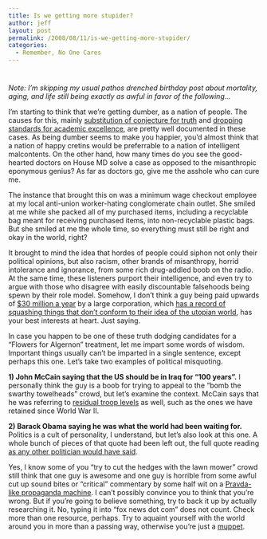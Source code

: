 ```yaml
---
title: Is we getting more stupider?
author: jeff
layout: post
permalink: /2008/08/11/is-we-getting-more-stupider/
categories:
  - Remember, No One Cares
---
```

# 

*Note: I’m skipping my usual pathos drenched birthday post about mortality, aging, and life still being exactly as awful in favor of the following…*

I’m starting to think that we’re getting dumber, as a nation of people. The causes for this, mainly [substitution of conjecture for truth][1] and [dropping standards for academic excellence][2], are pretty well documented in these cases. As being dumber seems to make you happier, you’d almost think that a nation of happy cretins would be preferrable to a nation of intelligent malcontents. On the other hand, how many times do you see the good-hearted doctors on House MD solve a case as opposed to the misanthropic eponymous genius? As far as doctors go, give me the asshole who can cure me.

 [1]: http://www.reason.com/blog/show/128010.html
 [2]: http://www.cod.edu/people/faculty/mcgrath/child.htm

The instance that brought this on was a minimum wage checkout employee at my local anti-union worker-hating conglomerate chain outlet. She smiled at me while she packed all of my purchased items, including a recyclable bag meant for receiving purchased items, into non-recyclable plastic bags. But she smiled at me the whole time, so everything must still be right and okay in the world, right?

It brought to mind the idea that hordes of people could siphon not only their political opinions, but also racism, other brands of misanthropy, horrid intolerance and ignorance, from some rich drug-addled boob on the radio. At the same time, these listeners purport their intelligence, and even try to argue with those who disagree with easily discountable falsehoods being spewn by their role model. Somehow, I don’t think a guy being paid upwards of [$30 million a year][3] by a large corporation, which [has a record of squashing things that don’t conform to their idea of the utopian world][4], has your best interests at heart. Just saying.

 [3]: http://wiki.answers.com/Q/How_much_does_Rush_Limbaugh_make_per_year
 [4]: http://rg.bravenewfilms.org/blog/236-clear-channel-censors-truth-on-wal-mart

In case you happen to be one of these truth dodging candidates for a “Flowers for Algernon” treatment, let me impart some words of wisdom. Important things usually can’t be imparted in a single sentence, except perhaps this one. Let’s take two examples of political misquoting.

**1) John McCain saying that the US should be in Iraq for “100 years”.** I personally think the guy is a boob for trying to appeal to the “bomb the swarthy towelheads” crowd, but let’s examine the context. McCain says that he was referring to [residual troop levels][5] as well, such as the ones we have retained since World War II.

 [5]: http://www.cnn.com/2008/POLITICS/02/14/mccain.king/

**2) Barack Obama saying he was what the world had been waiting for.** Politics is a cult of personality, I understand, but let’s also look at this one. A whole bunch of pieces of that quote had been left out, the full quote reading [as any other politician would have said][6].

 [6]: http://www.huffingtonpost.com/2008/07/30/iwashington-posti-fans-ou_n_115861.html

Yes, I know some of you “try to cut the hedges with the lawn mower” crowd still think that one guy is awesome and one guy is horrible from some awful cut up sound bites or “critical” commentary by some half wit on a [Pravda-like propaganda machine][7]. I can’t possibly convince you to think that you’re wrong. But if you’re going to believe something, try to back it up by actually researching it. No, typing it into “fox news dot com” does not count. Check more than one resource, perhaps. Try to aquaint yourself with the world around you in more than a passing way, otherwise you’re just a [muppet][8].

 [7]: http://www.moderateindependent.com/v1i7pravda.htm
 [8]: http://en.wiktionary.org/wiki/muppet